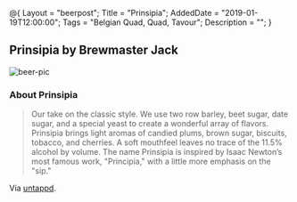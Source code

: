 @{ 
 Layout = "beerpost"; 
 Title = "Prinsipia"; 
 AddedDate = "2019-01-19T12:00:00"; 
 Tags = "Belgian Quad, Quad, Tavour"; 
 Description = ""; 
 } 
 

## Prinsipia by Brewmaster Jack

![beer-pic]

### About Prinsipia

> Our take on the classic style. We use two row barley, beet sugar, date sugar, and a special yeast to create a wonderful array of flavors. Prinsipia brings light aromas of candied plums, brown sugar, biscuits, tobacco, and cherries. A soft mouthfeel leaves no trace of the 11.5% alcohol by volume. The name Prinsipia is inspired by Isaac Newton’s most famous work, "Principia," with a little more emphasis on the "sip."

Via [untappd][untappd-url].

[untappd-url]: <https://untappd.com/b/brewmaster-jack-prinsipia/1893133>
[beer-pic]: https://jasonpowley.com/assets/img/2019-01-19-prinsipia.jpeg "Prinsipia by Brewmaster Jack"
